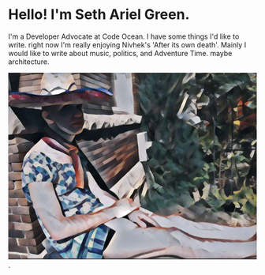 # Hello! I'm Seth Ariel Green.

I'm a Developer Advocate at Code Ocean. I have some things I'd like to write. right now I'm really enjoying Nivhek's 'After its own death'. Mainly I would like to write about music, politics, and Adventure Time. maybe architecture.


![This is me](./assets/sundress-style.png).
